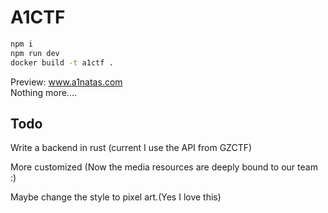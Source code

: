 # A1CTF

``` bash
npm i
npm run dev
docker build -t a1ctf .
```
Preview: www.a1natas.com  
Nothing more....

## Todo
Write a backend in rust (current I use the API from GZCTF)  

More customized (Now the media resources are deeply bound to our team :)  

Maybe change the style to pixel art.(Yes I love this)
